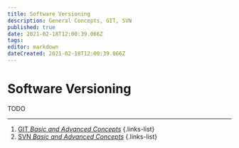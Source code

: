 ```yaml
---
title: Software Versioning
description: General Concepts, GIT, SVN
published: true
date: 2021-02-18T12:00:39.066Z
tags: 
editor: markdown
dateCreated: 2021-02-18T12:00:39.066Z
---
```


# Software Versioning

TODO

---

1. [GIT *Basic and Advanced Concepts*](/training/commons/versioning/git)
{.links-list}
2. [SVN *Basic and Advanced Concepts*](/training/commons/versioning/svn)
{.links-list}